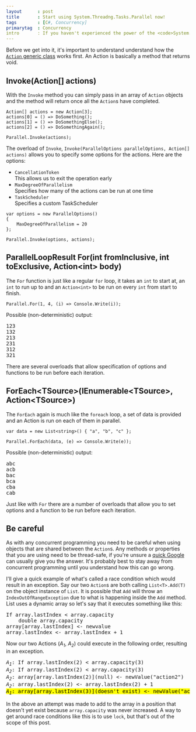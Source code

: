 ```yaml
---
layout      : post
title       : Start using System.Threadng.Tasks.Parallel now!
tags        : [C#, Concurrency]
primarytag  : Concurrency
intro       : If you haven't experienced the power of the <code>System.Threading.Tasks</code> namespace new in .NET 4 you're missing out. This post is about the <code>Parallel</code> class which takes all of the complexity out of the seemingly simple task of running multiple functions in parallel.
---
```


Before we get into it, it's important to understand understand how the [`Action` generic class][1] works first. An Action is basically a method that returns void.

## Invoke(Action\[\] actions)

With the `Invoke` method you can simply pass in an array of `Action` objects and the method will return once all the `Action`s have completed. 

<!--prettify lang=csharp-->
    Action[] actions = new Action[3];
    actions[0] = () => DoSomething();
    actions[1] = () => DoSomethingElse();
    actions[2] = () => DoSomethingAgain();

    Parallel.Invoke(actions);

The overload of `Invoke`, `Invoke(ParallelOptions parallelOptions, Action[] actions)` allows you to specify some options for the actions. Here are the options:

- `CancellationToken`<br />
  This allows us to exit the operation early
- `MaxDegreeOfParallelism`<br />
  Specifies how many of the actions can be run at one time
- `TaskScheduler`<br />
  Specifies a custom TaskScheduler

<!--prettify lang=csharp-->
    var options = new ParallelOptions()
    {
        MaxDegreeOfParallelism = 20
    };

    Parallel.Invoke(options, actions);

## ParallelLoopResult For(int fromInclusive, int toExclusive, Action&lt;int&gt; body)

The `For` function is just like a regular `for` loop, it takes an `int` to start at, an `int` to run up to and an `Action<int>` to be run on every `int` from start to finish.

<!--prettify lang=csharp-->
    Parallel.For(1, 4, (i) => Console.Write(i));

Possible (non-deterministic) output:

<pre><samp>123
132
213
231
312
321</samp></pre>

There are several overloads that allow specification of options and functions to be run before each iteration.



## ForEach&lt;TSource&gt;(IEnumerable&lt;TSource&gt;, Action&lt;TSource&gt;)

The `ForEach` again is much like the `foreach` loop, a set of data is provided and an Action is run on each of them in parallel.

<!--prettify lang=csharp-->
    var data = new List<string>() { "a", "b", "c" };

    Parallel.ForEach(data, (e) => Console.Write(e));

Possible (non-deterministic) output:

<pre>
abc
acb
bac
bca
cba
cab
</pre>

Just like with `For` there are a number of overloads that allow you to set options and a function to be run before each iteration.

## Be careful

As with any concurrent programming you need to be careful when using objects that are shared between the `Action`s. Any methods or properties that you are using need to be thread-safe, if you're unsure a [quick Google][2] can usually give you the answer. It's probably best to stay away from concurrent programming until you understand how this can go wrong.

I'll give a quick example of what's called a race condition which would result in an exception. Say our two `Action`s are both calling `List<T>.Add(T)` on the object instance of `List`. It is possible that `Add` will throw an `IndexOutOfRangeException` due to what is happening inside the `Add` method. List uses a dynamic array so let's say that it executes something like this:

<pre>
If array.lastIndex &lt; array.capacity
    double array.capacity
array[array.lastIndex] &lt;- newvalue
array.lastIndex &lt;- array.lastIndex + 1
</pre>

Now our two Actions (<var>A<sub>1</sub></var>, <var>A<sub>2</sub></var>) could execute in the following order, resulting in an exception.

<pre>
<var>A<sub>1</sub></var>: If array.lastIndex(2) &lt; array.capacity(3)
<var>A<sub>2</sub></var>: If array.lastIndex(2) &lt; array.capacity(3)
<var>A<sub>2</sub></var>: array[array.lastIndex(2)](null) &lt;- newValue("action2")
<var>A<sub>2</sub></var>: array.lastIndex(2) &lt;- array.lastIndex(2) + 1
<mark><var>A<sub>1</sub></var>: array[array.lastIndex(3)](doesn't exist) &lt;- newValue("action1")</mark>
</pre>

In the above an attempt was made to add to the array in a position that doesn't yet exist because `array.capacity` was never increased. A way to get around race conditions like this is to use `lock`, but that's out of the scope of this post.



[1]: {{site.baseurl}}/2012/08/func-and-action-basics-in-c.html
[2]: https://www.google.com.au/search?q=c%23+is+list.add+thread+safe